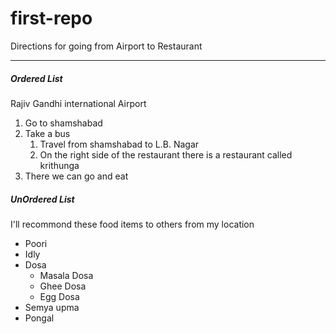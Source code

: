 # first-repo
Directions for going from Airport to Restaurant

---

##### Ordered List
Rajiv Gandhi international Airport
1. Go to shamshabad
2. Take a bus
    1.  Travel from shamshabad to L.B. Nagar
    4. On the right side of the restaurant there is a restaurant called krithunga 
5. There we can go and eat

##### UnOrdered List
I'll recommond these food items to others from my location
* Poori
* Idly
* Dosa
    * Masala Dosa
    * Ghee Dosa
    * Egg Dosa
* Semya upma
* Pongal